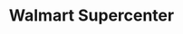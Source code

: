 ---
title: "Walmart Supercenter"
url: /montgomery/walmart-supercenter-ann-street/
shop: Supermarkt
---